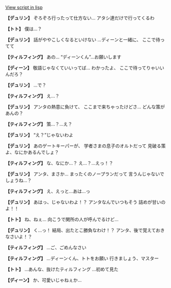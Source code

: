 [View script in lisp](../scripts/1520702.txt)

**【デュリン】**
ぞろぞろ行ったって仕方ない…
アタシ達だけで行ってくるわ

**【トト】**
僕は…？

**【デュリン】**
話がややこしくなるといけない
…ディーンと一緒に、
ここで待ってて

**【ティルフィング】**
あの…
“ディーンくん”…お願いします

**【ディーン】**
敬語じゃなくていいってば…
わかったよ、
ここで待ってりゃいいんだろ？

**【デュリン】**
…で？

**【ティルフィング】**
え…？

**【デュリン】**
アンタの熱意に負けて、
ここまで来ちゃったけどさ…
どんな策があんの？

**【ティルフィング】**
策…？…え？

**【デュリン】**
“え？”じゃないわよ

**【デュリン】**
あのゲートキーパーが、
学者さまの息子のオルトだって
見破る策よ、なにかあるんでしょ？

**【ティルフィング】**
な、なにか…？
え…？…えっ！？

**【デュリン】**
アンタ、まさか…
まったくのノープランだって
言うんじゃないでしょうね…？

**【ティルフィング】**
え、えっと…あは…っ

**【デュリン】**
あはっ、じゃないわよ！？
アンタなんでいつもそう
詰めが甘いのよ！！

**【トト】**
ね、ねぇ…
向こうで関所の人が呼んでるけど…

**【デュリン】**
く…っ！
結局、出たとこ勝負なわけ！？
アンタ、後で覚えておきなさいよ！？

**【ティルフィング】**
…ご、ごめんなさい

**【ティルフィング】**
…ディーンくん、トトをお願い
行きましょう、マスター

**【トト】**
…あんな、抜けたティルフィング
…初めて見た

**【ディーン】**
か、可愛いじゃねぇか…
